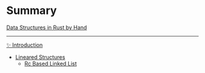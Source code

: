 # Summary

[Data Structures in Rust by Hand](./page.md)

---

[✨ Introduction](./0.md)

- [Lineared Structures](./linear/linear.md)
  - [Rc Based Linked List](./linear/rc_linked_list.md)
